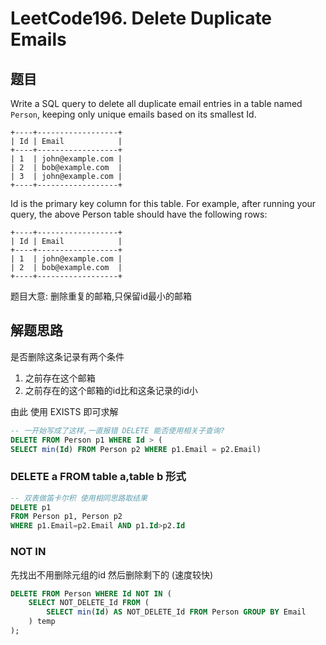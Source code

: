 # LeetCode196. Delete Duplicate Emails
## 题目
Write a SQL query to delete all duplicate email entries in a table named ```Person```, keeping only unique emails based on its smallest Id.
```
+----+------------------+
| Id | Email            |
+----+------------------+
| 1  | john@example.com |
| 2  | bob@example.com  |
| 3  | john@example.com |
+----+------------------+
```
Id is the primary key column for this table.
For example, after running your query, the above Person table should have the following rows:
```
+----+------------------+
| Id | Email            |
+----+------------------+
| 1  | john@example.com |
| 2  | bob@example.com  |
+----+------------------+
```

题目大意: 删除重复的邮箱,只保留id最小的邮箱

## 解题思路
是否删除这条记录有两个条件 
1. 之前存在这个邮箱
2. 之前存在的这个邮箱的id比和这条记录的id小

由此 使用 EXISTS 即可求解

```SQL
-- 一开始写成了这样,一直报错 DELETE 能否使用相关子查询?
DELETE FROM Person p1 WHERE Id > (
SELECT min(Id) FROM Person p2 WHERE p1.Email = p2.Email)
```
### DELETE  a FROM table a,table b 形式
```sql
-- 双表做笛卡尔积 使用相同思路取结果
DELETE p1  
FROM Person p1, Person p2   
WHERE p1.Email=p2.Email AND p1.Id>p2.Id  
```
### NOT IN 
先找出不用删除元组的id 然后删除剩下的 (速度较快)
```sql
DELETE FROM Person WHERE Id NOT IN (
    SELECT NOT_DELETE_Id FROM (
        SELECT min(Id) AS NOT_DELETE_Id FROM Person GROUP BY Email  
    ) temp  
);  
```

